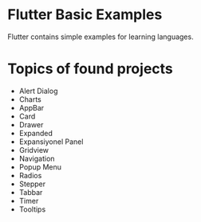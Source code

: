 # Flutter Basic Examples
Flutter contains simple examples for learning languages.

# Topics of found projects
- Alert Dialog </br>
-  Charts </br>
- AppBar </br>
-  Card </br>
-  Drawer </br>
-  Expanded </br>
-  Expansiyonel Panel </br>
-  Gridview </br>
-  Navigation </br>
-  Popup Menu </br>
-  Radios </br>
-  Stepper </br>
-  Tabbar </br>
-  Timer </br>
-  Tooltips </br>

